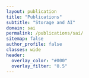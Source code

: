 ```yaml
---
layout: publication
title: "Publications"
subtitle: "Storage and AI"
domain: sai
permalink: /publications/sai/
sitemap: false
author_profile: false
classes: wide
header:
  overlay_color: "#000"
  overlay_filter: "0.5"
---
```

